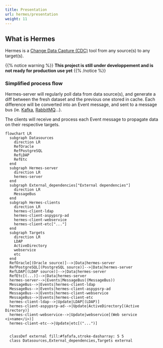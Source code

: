 ```yaml
---
title: Presentation
url: hermes/presentation
weight: 11
---
```


## What is Hermes

Hermes is a [Change Data Capture (CDC)](https://medium.com/event-driven-utopia/a-gentle-introduction-to-event-driven-change-data-capture-683297625f9b) tool from any source(s) to any target(s).

{{% notice warning %}}
**This project is still under developpement and is not ready for production use yet**
{{% /notice %}}

### Simplified process flow

Hermes-server will regularly poll data from data source(s), and generate a diff between the fresh dataset and the previous one stored in cache. Each difference will be converted into an Event message, and sent to a message bus (ie. [Kafka](https://kafka.apache.org/), [RabbitMQ](https://www.rabbitmq.com/)...).

The clients will receive and process each Event message to propagate data on their respective targets.

``` mermaid
flowchart LR
  subgraph Datasources
    direction LR
    RefOracle
    RefPostgreSQL
    RefLDAP
    RefEtc
  end
  subgraph Hermes-server
    direction LR
    hermes-server
  end
  subgraph External_dependencies["External dependencies"]
    direction LR
    MessageBus
  end
  subgraph Hermes-clients
    direction LR
    hermes-client-ldap
    hermes-client-aspypsrp-ad
    hermes-client-webservice
    hermes-client-etc["..."]
  end
  subgraph Targets
    direction LR
    LDAP
    ActiveDirectory
    webservice
    etc
  end
  RefOracle[(Oracle source)]-->|Data|hermes-server
  RefPostgreSQL[(PostgreSQL source)]-->|Data|hermes-server
  RefLDAP[(LDAP source)]-->|Data|hermes-server
  RefEtc[(...)]-->|Data|hermes-server
  hermes-server-->|Events|MessageBus((MessageBus))
  MessageBus-->|Events|hermes-client-ldap
  MessageBus-->|Events|hermes-client-aspypsrp-ad
  MessageBus-->|Events|hermes-client-webservice
  MessageBus-->|Events|hermes-client-etc
  hermes-client-ldap-->|Update|LDAP[(LDAP)]
  hermes-client-aspypsrp-ad-->|Update|ActiveDirectory[(Active Directory)]
  hermes-client-webservice-->|Update|webservice[(Web service <i>name</i>)]
  hermes-client-etc-->|Update|etc[("...")]


  classDef external fill:#fafafa,stroke-dasharray: 5 5
  class Datasources,External_dependencies,Targets external

  
```
